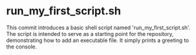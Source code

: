# run_my_first_script.sh
This commit introduces a basic shell script named 'run_my_first_script.sh'. The script is intended to serve as a starting point for the repository, demonstrating how to add an executable file. It simply prints a greeting to the console.
